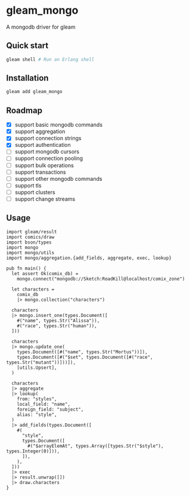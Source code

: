 # gleam_mongo

A mongodb driver for gleam

## Quick start

```sh
gleam shell # Run an Erlang shell
```

## Installation

```sh
gleam add gleam_mongo
```

## Roadmap

- [x] support basic mongodb commands
- [x] support aggregation
- [x] support connection strings
- [x] support authentication
- [ ] support mongodb cursors
- [ ] support connection pooling
- [ ] support bulk operations
- [ ] support transactions
- [ ] support other mongodb commands
- [ ] support tls
- [ ] support clusters
- [ ] support change streams

## Usage

```gleam
import gleam/result
import comics/draw
import bson/types
import mongo
import mongo/utils
import mongo/aggregation.{add_fields, aggregate, exec, lookup}

pub fn main() {
  let assert Ok(comix_db) =
    mongo.connect("mongodb://Sketch:RoadKill@localhost/comix_zone")

  let characters =
    comix_db
    |> mongo.collection("characters")

  characters
  |> mongo.insert_one(types.Document([
    #("name", types.Str("Alissa")),
    #("race", types.Str("human")),
  ]))

  characters
  |> mongo.update_one(
    types.Document([#("name", types.Str("Mortus"))]),
    types.Document([#("$set", types.Document([#("race", types.Str("mutant"))]))]),
    [utils.Upsert],
  )

  characters
  |> aggregate
  |> lookup(
    from: "styles",
    local_field: "name",
    foreign_field: "subject",
    alias: "style",
  )
  |> add_fields(types.Document([
    #(
      "style",
      types.Document([
        #("$arrayElemAt", types.Array([types.Str("$style"), types.Integer(0)])),
      ]),
    ),
  ]))
  |> exec
  |> result.unwrap([])
  |> draw.characters
}
```

